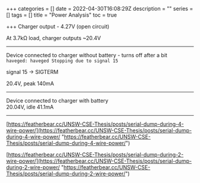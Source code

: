 +++
categories = []
date = 2022-04-30T16:08:29Z
description = ""
series = []
tags = []
title = "Power Analysis"
toc = true

+++
Charger output - 4.27V (open circuit)

At 3.7kΩ load, charger outputs \~20.4V

***

Device connected to charger without battery - turns off after a bit  
`haveged: haveged Stopping due to signal 15`

signal 15 -> SIGTERM

20\.4V, peak 140mA

***

Device connected to charger with battery  
20\.04V, idle 41.1mA

***

[https://featherbear.cc/UNSW-CSE-Thesis/posts/serial-dump-during-4-wire-power/](https://featherbear.cc/UNSW-CSE-Thesis/posts/serial-dump-during-4-wire-power/ "https://featherbear.cc/UNSW-CSE-Thesis/posts/serial-dump-during-4-wire-power/")

[https://featherbear.cc/UNSW-CSE-Thesis/posts/serial-dump-during-2-wire-power/](https://featherbear.cc/UNSW-CSE-Thesis/posts/serial-dump-during-2-wire-power/ "https://featherbear.cc/UNSW-CSE-Thesis/posts/serial-dump-during-2-wire-power/")